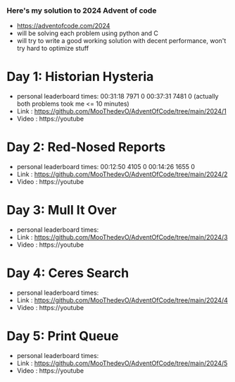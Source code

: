 ### Here's my solution to 2024 Advent of code

- https://adventofcode.com/2024
- will be solving each problem using python and C 
- will try to write a good working solution with decent performance, won't try hard to optimize stuff

# Day 1: Historian Hysteria 
- personal leaderboard times: 00:31:18  7971      0   00:37:31  7481      0 (actually both problems took me <= 10 minutes)
- Link : https://github.com/MooThedevO/AdventOfCode/tree/main/2024/1
- Video : https://youtube

# Day 2: Red-Nosed Reports 
- personal leaderboard times: 00:12:50  4105      0   00:14:26  1655      0
- Link : https://github.com/MooThedevO/AdventOfCode/tree/main/2024/2
- Video : https://youtube

# Day 3: Mull It Over
- personal leaderboard times:
- Link : https://github.com/MooThedevO/AdventOfCode/tree/main/2024/3
- Video : https://youtube

# Day 4: Ceres Search 
- personal leaderboard times:
- Link : https://github.com/MooThedevO/AdventOfCode/tree/main/2024/4
- Video : https://youtube

# Day 5: Print Queue  
- personal leaderboard times:
- Link : https://github.com/MooThedevO/AdventOfCode/tree/main/2024/5
- Video : https://youtube
